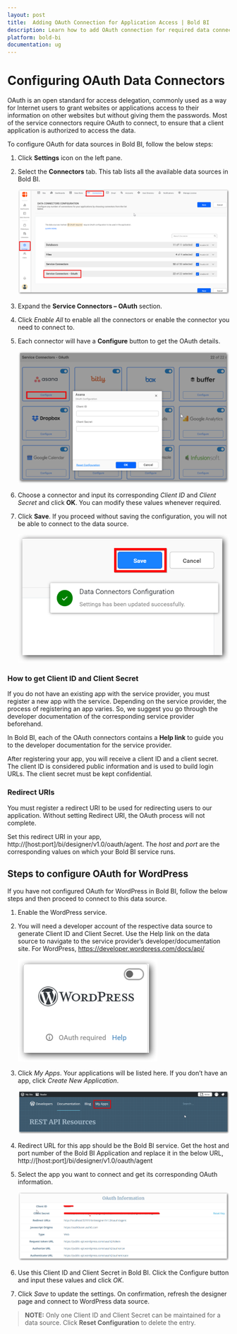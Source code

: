 ```yaml
---
layout: post
title:  Adding OAuth Connection for Application Access | Bold BI 
description: Learn how to add OAuth connection for required data connectors for application access in Bold BI Embedded.
platform: bold-bi
documentation: ug
---
```


# Configuring OAuth Data Connectors

OAuth is an open standard for access delegation, commonly used as a way for Internet users to grant websites or applications access to their information on other websites but without giving them the passwords. Most of the service connectors require OAuth to connect, to ensure that a client application is authorized to access the data.

To configure OAuth for data sources in Bold BI, follow the below steps: 
1.	Click **Settings** icon on the left pane.
2.	Select the **Connectors** tab. This tab lists all the available data sources in Bold BI.
    
    ![service-connectors](/static/assets/embedded/oauth/images/service-connectors.png)

3.	Expand the **Service Connectors – OAuth** section.
4.	Click *Enable All* to enable all the connectors or enable the connector you need to connect to.
5.	Each connector will have a **Configure** button to get the OAuth details.
    
    ![configure-oauth](/static/assets/embedded/oauth/images/configure-oauth.png)

6.	Choose a connector and input its corresponding *Client ID* and *Client Secret* and click **OK**. You can modify these values whenever required.
7.	Click **Save**. If you proceed without saving the configuration, you will not be able to connect to the data source.
    
    ![save-success](/static/assets/embedded/oauth/images/save-success.png)

### How to get Client ID and Client Secret

If you do not have an existing app with the service provider, you must register a new app with the service.
Depending on the service provider, the process of registering an app varies. So, we suggest you go through the developer documentation of the corresponding service provider beforehand.

In Bold BI, each of the OAuth connectors contains a **Help link** to guide you to the developer documentation for the service provider. 

After registering your app, you will receive a client ID and a client secret. The client ID is considered public information and is used to build login URLs. The client secret must be kept confidential.

### Redirect URIs

You must register a redirect URI to be used for redirecting users to our application. Without setting Redirect URI, the OAuth process will not complete.

Set this redirect URI in your app, http://[host:port]/bi/designer/v1.0/oauth/agent.
The *host* and *port* are the corresponding values on which your Bold BI service runs.


## Steps to configure OAuth for WordPress

If you have not configured OAuth for WordPress in Bold BI, follow the below steps and then proceed to connect to this data source.
1.	Enable the WordPress service.
2.	You will need a developer account of the respective data source to generate Client ID and Client Secret. Use the Help link on the data source to navigate to the service provider’s developer/documentation site. For WordPress, https://developer.wordpress.com/docs/api/
    
    ![wordpress-icon](/static/assets/embedded/oauth/images/wordpress-icon.png)

3.	Click *My Apps*. Your applications will be listed here. If you don’t have an app, click *Create New Application*.
    
    ![wordpress-home](/static/assets/embedded/oauth/images/wordpress-home.png)

4.	Redirect URL for this app should be the Bold BI service. Get the host and port number of the Bold BI Application and replace it in the below URL,
http://[host:port]/bi/designer/v1.0/oauth/agent   
5.	Select the app you want to connect and get its corresponding OAuth information.
    
    ![wordpress-oauth](/static/assets/embedded/oauth/images/wordpress-oauth.png)

6.	Use this Client ID and Client Secret in Bold BI. Click the Configure button and input these values and click *OK*.
7.	Click *Save* to update the settings. On confirmation, refresh the designer page and connect to WordPress data source.

> **NOTE:**  Only one Client ID and Client Secret can be maintained for a data source. Click **Reset Configuration** to delete the entry.
